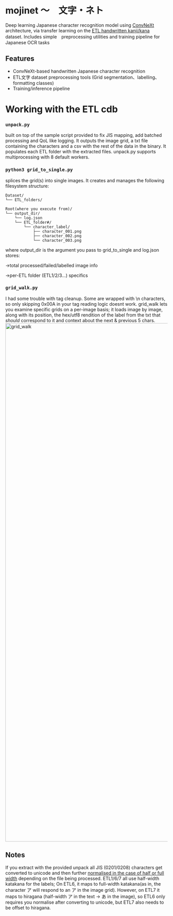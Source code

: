 # mojinet 〜　文字・ネト
Deep learning Japanese character recognition model using [ConvNeXt](https://github.com/facebookresearch/ConvNeXt) architecture, via transfer learning on the [ETL handwritten kanji/kana](http://etlcdb.db.aist.go.jp/?lang=ja) dataset. Includes simple　preprocessing utilities and training pipeline for Japanese OCR tasks


## Features
- ConvNeXt-based handwritten Japanese character recognition
- ETL文字 dataset preprocessing tools (Grid segmentation、labelling、formatting classes)
- Training/inference pipeline


# Working with the ETL cdb

### ```unpack.py```


built on top of the sample script provided to fix JIS mapping, add batched processing and QoL like logging. It outputs the image grid, a txt file containing the characters and a csv with the rest of the data in the binary. It populates each ETL folder with the extracted files. unpack.py supports multiprocessing with 8 default workers.

### ```python3 grid_to_single.py```
splices the grid(s) into single images. It creates and manages the following filesystem structure:

```
Dataset/
└── ETL_folders/

Root(where you execute from)/
└── output_dir/
    └── log.json
    └── ETL_folder#/
        └── character_label/
            ├── character_001.png
            ├── character_002.png
            └── character_003.png
```
where output_dir is the argument you pass to grid_to_single and log.json stores: 

→total processed/failed/labelled image info

→per-ETL folder (ETL1/2/3...) specifics 

### ```grid_walk.py```
I had some trouble with tag cleanup. Some are wrapped with \n characters, so only skipping 0x00A in your tag reading logic doesnt work.
grid_walk lets you examine specific grids on a per-image basis; it loads image by image, along with its position, the hex/utf8 rendition of the label from the txt that *should* correspond to it and context about the next & previous 5 chars. 
<img width="1612" alt="grid_walk" src="https://github.com/user-attachments/assets/b7ce83ec-9453-4ec1-ba09-e829464f14c3" />


## Notes
If you extract with the provided unpack all JIS (0201/0208) characters get converted to unicode and then further [normalised in the case of half or full width](https://www.unicode.org/charts/PDF/UFF00.pdf) depending on the file being processed. ETL1/6/7 all use half-width katakana for the labels; On ETL6, it maps to full-width katakana(as in, the character ア will respond to an ア in the image grid). However, on ETL7 it maps to hiragana (half-width ア in the text → あ in the image), so ETL6 only requires you normalise after converting to unicode, but ETL7 also needs to be offset to hiragana.
